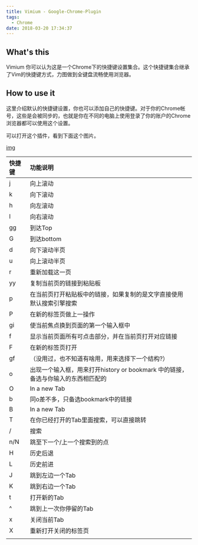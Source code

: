 ```yaml
---
title: Vimium - Google-Chrome-Plugin
tags:
  - Chrome
date: 2018-03-20 17:34:37
---
```



## What's this

Vimium 你可以认为这是一个Chrome下的快捷键设置集合。这个快捷键集合继承了Vim的快捷键方式，力图做到全键盘流畅使用浏览器。

## How to use it

这里介绍默认的快捷键设置，你也可以添加自己的快捷键。对于你的Chrome帐号，这些是会被同步的，也就是你在不同的电脑上使用登录了你的账户的Chrome浏览器都可以使用这个设置。

可以打开这个插件，看到下面这个图片。

[img](../vimium.png)


| 快捷键 | 功能说明 |
| :- | :- |
| j  | 向上滚动 |
| k  | 向下滚动 |
| h  | 向左滚动 |
| l  | 向右滚动 |
| gg | 到达Top |
| G  | 到达bottom|
| d  | 向下滚动半页 |
| u  | 向上滚动半页 |
| r  | 重新加载这一页 |
| yy | 复制当前页的链接到粘贴板 |
| p  | 在当前页打开粘贴板中的链接，如果复制的是文字直接使用默认搜索引擎搜索 |
| P  | 在新的标签页做上一操作|
| gi | 使当前焦点换到页面的第一个输入框中 |
| f  | 显示当前页面所有可点击部分，并在当前页打开对应链接 |
| F  | 在新的标签页打开 |
| gf | （没用过，也不知道有啥用，用来选择下一个结构?） |
| o  | 出现一个输入框，用来打开history or bookmark 中的链接，备选与你输入的东西相匹配的|
| O  | In a new Tab|
| b  | 同o差不多，只备选bookmark中的链接|
| B  | In a new Tab|
| T  | 在你已经打开的Tab里面搜索，可以直接跳转|
| /  | 搜索 |
| n/N  | 跳至下一个/上一个搜索到的点 |
| H  | 历史后退|
| L  | 历史前进 |
| J  | 跳到左边一个Tab |
| K  | 跳到右边一个Tab |
| t  | 打开新的Tab|
| ^  | 跳到上一次你停留的Tab|
| x  | 关闭当前Tab|
| X  | 重新打开关闭的标签页 |
| | |


